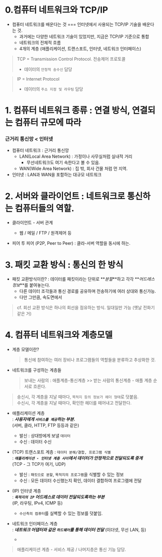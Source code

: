 # 0.컴퓨터 네트워크와 TCP/IP

- 컴퓨터 네트워크를 배운다는 것 === 인터넷에서 사용되는 TCP/IP 기술을 배운다는 것.
  - 과거에는 다양한 네트워크 기술이 있었지만, 지금은 TCP/IP 기준으로 통합
  - 네트워크의 전체적 흐름
  - 4개의 계층 (애플리케이션, 트랜스포트, 인터넷, 네트워크 인터페이스)

> TCP = Transmission Control Protocol. 전송제어 프로토콜<br>
>
> - 데이터의 `안정적 송수신` 담당 <br>

> IP = Internet Protocol
>
> - 데이터의 `주소 지정 및 라우팅` 담당

# 1. 컴퓨터 네트워크 종류 : 연결 방식, 연결되는 컴퓨터 규모에 따라

### 근거리 통신망 < 인터넷

- 컴퓨터 네트워크 : 근거리 통신망
  - LAN(Local Area Network) : 가정이나 사무실처럼 실내적 거리
    - 무선네트워크도 여기 속한다고 볼 수 있음.
  - WAN(Wide Area Network) : 집 밖, 회사 건물 처럼 먼 지역.
    <br>
- 인터넷 : LAN과 WAN을 포함하는 대규모 네트워크

# 2. 서버와 클라이언트 : 네트워크로 통신하는 컴퓨터들의 역할.

- 클라이언트 - 서버 관계

  - 웹 / 메일 / FTP / 원격제어 등

- 피어 투 피어 (P2P, Peer to Peer) : 클라-서버 역할을 동시에 하는.

# 3. 패킷 교환 방식 : 통신의 한 방식

- 패킷 교환방식이란? : 데이터를 패킷이라는 단위로 **_분할_**하고 각각 **_어드레스 정보_**를 붙여놓는다.
  - 다른 데이터 조각들과 통신 경로를 공유하며 전송하기에 여러 상대와 통신가능.
  - 다만 그만큼, 속도면에서

> cf. 회선 교환 방식은 하나의 회선을 점유하는 방식. 일대일만 가능 (옛날 전화기같은 거)

# 4. 컴퓨터 네트워크와 계층모델

- 계층 모델이란?

  > 통신에 참여하는 여러 장비나 프로그램들의 역할들을 분류하고 추상화한 것.

- 네트워크를 구성하는 계층들
  > 보내는 사람의 : 애플계층-통신계층 >> 받는 사람의 통신계층 - 애플 계층 순서로 흐른다.

> 송신시, 각 계층을 지날 때마다, `목적지 등의 정보가 헤더 형태`로 덧붙음.<br>
> 수신시, 각 계층을 지날 때마다, 확인한 헤더를 떼어내고 전달한다.

- 애플리케이션 계층 <br>
  : **_사용자에게 `서비스를 제공`하는 부분._**<br>
  (서버, 클라, HTTP, FTP 등등과 같은)

  - 발신 : 상대방에게 보낼 `데이터`
  - 수신 : 데이터 수신

- (TCP) 트랜스포트 계층 : `데이터 분해/결합, 프로그램 식별` <br>
  : **_`애플리케이션 - 인터넷 계층 사이`에서 데이터가 안정적으로 전달되도록 중계_**<br>
  (TCP - 그 TCP가 여기, UDP)

  - 발신 : `패킷으로 분할`, `목적지의 프로그램`을 식별할 수 있는 정보
  - 수신 : 모든 데이터 수신했는지 확인, 데이터 결합하여 프로그램에 전달

- (IP) 인터넷 계층<br>
  : **_`목적지의 IP` 어드레스로 데이터 전달되도록하는 부분_**<br>
  (IP, 라우팅, IPv4, ICMP 등)

  - `수신측의 컴퓨터`를 실벽할 수 있는 정보를 덧붙임.

- 네트워크 인터페이스 계층<br>
  : **_네트워크 어댑터와 같은 `하드웨어`를 통해 데이터 전달_**
  (이더넷, 무선 LAN, 등)

  -

> 애플리케이션 계층 - 서비스 제공 / 나머지층은 통신 기능 담당.
